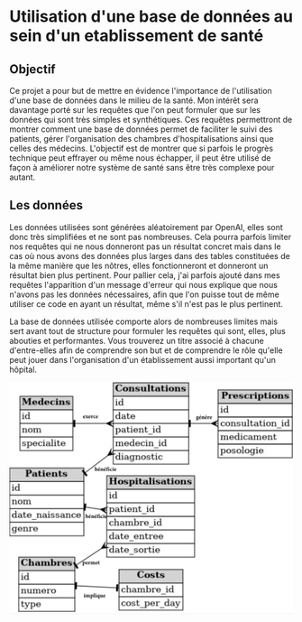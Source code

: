 # Utilisation d'une base de données au sein d'un etablissement de santé

## Objectif
Ce projet a pour but de mettre en évidence l'importance de l'utilisation d'une base de données dans le milieu de la santé. Mon intérêt sera davantage porté sur les requêtes que l'on peut formuler que sur les données qui sont très simples et synthétiques. Ces requêtes permettront de montrer comment une base de données permet de faciliter le suivi des patients, gérer l'organisation des chambres d'hospitalisations ainsi que celles des médecins. L'objectif est de montrer que si parfois le progrès technique peut effrayer ou même nous échapper, il peut être utilisé de façon à améliorer notre système de santé sans être très complexe pour autant.

## Les données
Les données utilisées sont générées aléatoirement par OpenAI, elles sont donc très simplifiées et ne sont pas nombreuses. Cela pourra parfois limiter nos requêtes qui ne nous donneront pas un résultat concret mais dans le cas où nous avons des données plus larges dans des tables constituées de la même manière que les nôtres, elles fonctionneront et donneront un résultat bien plus pertinent. Pour pallier cela, j'ai parfois ajouté dans mes requêtes l'apparition d'un message d'erreur qui nous explique que nous n'avons pas les données nécessaires, afin que l'on puisse tout de même utiliser ce code en ayant un résultat, même s'il n'est pas le plus pertinent.

La base de données utilisée comporte alors de nombreuses limites mais sert avant tout de structure pour formuler les requêtes qui sont, elles, plus abouties et performantes. Vous trouverez un titre associé à chacune d'entre-elles afin de comprendre son but et de comprendre le rôle qu'elle peut jouer dans l'organisation d'un établissement aussi important qu'un hôpital. 

![Diagramme ER](IMG_5428.jpeg)